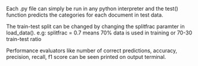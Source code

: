 Each .py file can simply be run in any python interpreter and the test() function predicts the categories for each document in test data.

The train-test split can be changed by changing the splitfrac paramter in load_data().
e.g:
    splitfrac = 0.7 means 70% data is used in training or 70-30 train-test ratio

Performance evaluators like number of correct predictions, accuracy, precision, recall, f1 score can be seen printed on output terminal.